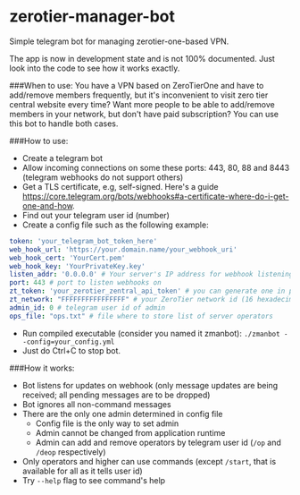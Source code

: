 # zerotier-manager-bot

Simple telegram bot for managing zerotier-one-based VPN.

The app is now in development state and is not 100% documented.
Just look into the code to see how it works exactly.

###When to use:
You have a VPN based on ZeroTierOne and have to add/remove members frequently,
but it's inconvenient to visit zero tier central website every time?
Want more people to be able to add/remove members in your network, but don't have paid subscription?
You can use this bot to handle both cases.

###How to use:
- Create a telegram bot
- Allow incoming connections on some these ports: 443, 80, 88 and 8443 (telegram webhooks do not support others)
- Get a TLS certificate, e.g, self-signed. Here's a guide https://core.telegram.org/bots/webhooks#a-certificate-where-do-i-get-one-and-how.
- Find out your telegram user id (number)
- Create a config file such as the following example:
```yaml
token: 'your_telegram_bot_token_here'
web_hook_url: 'https://your.domain.name/your_webhook_uri'
web_hook_cert: 'YourCert.pem'
web_hook_key: 'YourPrivateKey.key'
listen_addr: '0.0.0.0' # Your server's IP address for webhook listening
port: 443 # port to listen webhooks on
zt_token: 'your_zerotier_zentral_api_token' # you can generate one in profile's settings
zt_network: "FFFFFFFFFFFFFFFF" # your ZeroTier network id (16 hexadecimal digits)
admin_id: 0 # telegram user id of admin
ops_file: "ops.txt" # file where to store list of server operators
```
- Run compiled executable (consider you named it zmanbot):
`./zmanbot --config=your_config.yml`
- Just do Ctrl+C to stop bot.

###How it works:
- Bot listens for updates on webhook (only message updates are being received; all pending messages are to be dropped)
- Bot ignores all non-command messages
- There are the only one admin determined in config file
    - Config file is the only way to set admin
    - Admin cannot be changed from application runtime
    - Admin can add and remove operators by telegram user id (`/op` and `/deop` respectively)
- Only operators and higher can use commands (except `/start`, that is available for all as it tells user id)
- Try `--help` flag to see command's help
